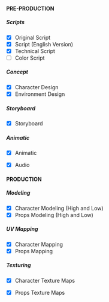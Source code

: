 
#### PRE-PRODUCTION 

##### Scripts

- [x] Original Script
- [x] Script (English Version)
- [x] Technical Script
- [ ] Color Script

##### Concept

- [x] Character Design
- [x] Environment Design

##### Storyboard

- [x] Storyboard

##### Animatic

- [x] Animatic 
- [x] Audio


#### PRODUCTION 

##### Modeling

- [x] Character Modeling (High and Low)
- [x] Props Modeling (High and Low)

##### UV Mapping

- [x] Character Mapping
- [x] Props Mapping

##### Texturing

- [x] Character Texture Maps
- [x] Props Texture Maps






